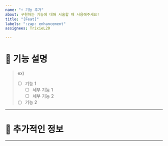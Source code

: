 ```yaml
---
name: "⚡ 기능 추가"
about: 구현하는 기능에 대해 서술할 때 사용해주세요!
title: "[Feat]"
labels: ":zap: enhancement"
assignees: TrixieL20

---
```


# 📌 기능 설명

> ex)
> - [ ] 기능 1
>   - [ ] 세부 기능 1
>   - [ ] 세부 기능 2
>
> - [ ] 기능 2

---

# 📝 추가적인 정보

---
